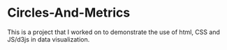 # Circles-And-Metrics
This is a project that I worked on to demonstrate the use of html, CSS and JS/d3js in data visualization.

